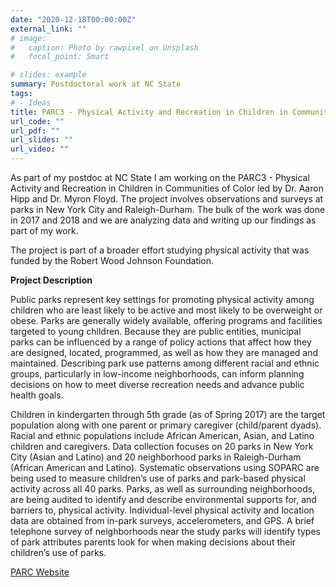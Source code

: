 ```yaml
---
date: "2020-12-18T00:00:00Z"
external_link: ""
# image:
#   caption: Photo by rawpixel on Unsplash
#   focal_point: Smart

# slides: example
summary: Postdoctoral work at NC State
tags:
# - Ideas
title: PARC3 - Physical Activity and Recreation in Children in Communities of Color
url_code: ""
url_pdf: ""
url_slides: ""
url_video: ""
---
```


As part of my postdoc at NC State I am working on the PARC3 - Physical Activity and Recreation in Children in Communities of Color led by Dr. Aaron Hipp and Dr. Myron Floyd. The project involves observations and surveys at parks in New York City and Raleigh-Durham. The bulk of the work was done in 2017 and 2018 and we are analyzing data and writing up our findings as part of my work.

The project is part of a broader effort studying physical activity that was funded by the Robert Wood Johnson Foundation.

**Project Description**

Public parks represent key settings for promoting physical activity among children who are least likely to be active and most likely to be overweight or obese. Parks are generally widely available, offering programs and facilities targeted to young children. Because they are public entities, municipal parks can be influenced by a range of policy actions that affect how they are designed, located, programmed, as well as how they are managed and maintained. Describing park use patterns among different racial and ethnic groups, particularly in low-income neighborhoods, can inform planning decisions on how to meet diverse recreation needs and advance public health goals.

Children in kindergarten through 5th grade (as of Spring 2017) are the target population along with one parent or primary caregiver (child/parent dyads). Racial and ethnic populations include African American, Asian, and Latino children and caregivers. Data collection focuses on 20 parks in New York City (Asian and Latino) and 20 neighborhood parks in Raleigh-Durham (African American and Latino). Systematic observations using SOPARC are being used to measure children’s use of parks and park-based physical activity across all 40 parks. Parks, as well as surrounding neighborhoods, are being audited to identify and describe environmental supports for, and barriers to, physical activity. Individual-level physical activity and location data are obtained from in-park surveys, accelerometers, and GPS. A brief telephone survey of neighborhoods near the study parks will identify types of park attributes parents look for when making decisions about their children’s use of parks.

[PARC Website](https://paresearchcenter.org/project-profiles/nc-state-project-profile/)